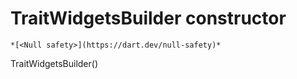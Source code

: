 


# TraitWidgetsBuilder constructor




    *[<Null safety>](https://dart.dev/null-safety)*



TraitWidgetsBuilder()












